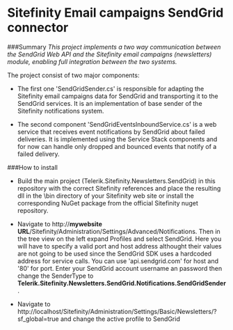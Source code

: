 # Sitefinity Email campaigns SendGrid connector

###Summary
_This project implements a two way communication between the SendGrid Web API and the Sitefinity email campaigns (newsletters) module, enabling full integration between the two systems._

The project consist of two major components:
* The first one 'SendGridSender.cs' is responsible for adapting the Sitefinity email campaigns data for SendGrid and transporting it to the SendGrid services. It is an implementation of base sender of the Sitefinity notifications system.

* The second component 'SendGridEventsInboundService.cs' is a web service that receives event notifications by SendGrid about failed deliveries. It is implemented using the Service Stack components and for now can handle only dropped and bounced events that notify of a failed delivery.

###How to install

* Build the main project (Telerik.Sitefinity.Newsletters.SendGrid) in this repository with the correct Sitefinity references  and place the resulting dll in the \bin directory of your Sitefinity web site or install the corresponding NuGet package from the official Sitefinity nuget repository. 

* Navigate to http://__mywebsite URL__/Sitefinity/Administration/Settings/Advanced/Notifications. Then in the tree view on the left expand Profiles and select SendGrid. Here you will have to specify a valid port and host address althought their values are not going to be used since the SendGrid SDK uses a hardcoded address for service calls. You can use 'api.sendgrid.com' for host and '80' for port. Enter your SendGrid account username an password then change the SenderType to __Telerik.Sitefinity.Newsletters.SendGrid.Notifications.SendGridSender__.

* Navigate to http://localhost/Sitefinity/Administration/Settings/Basic/Newsletters/?sf_global=true and change the active profile to SendGrid

